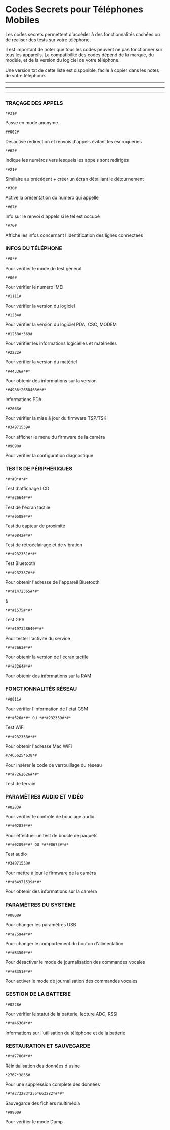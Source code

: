 # Codes Secrets pour Téléphones Mobiles

Les codes secrets permettent d'accéder à des fonctionnalités cachées ou de réaliser des tests sur votre téléphone.

Il est important de noter que tous les codes peuvent ne pas fonctionner sur tous les appareils. La compatibilité des codes dépend de la marque, du modèle, et de la version du logiciel de votre téléphone.

Une version txt de cette liste est disponible, facile à copier dans les notes de votre téléphone.

---
---
---
### TRAÇAGE DES APPELS

```
*#31#
```
Passe en mode anonyme

```
##002#
```
Désactive redirection et renvois d'appels évitant les escroqueries

```
*#62#
```
Indique les numéros vers lesquels les appels sont redirigés

```
*#21#
```
Similaire au précédent + créer un écran détaillant le détournement

```
*#30#
```
Active la présentation du numéro qui appelle

```
*#67#
```
Info sur le renvoi d'appels si le tel est occupé

```
*#76#
```
Affiche les infos concernant l'identification des lignes connectées

### INFOS DU TÉLÉPHONE

```
*#0*#
```
Pour vérifier le mode de test général

```
*#06#
```
Pour vérifier le numéro IMEI

```
*#1111#
```
Pour vérifier la version du logiciel

```
*#1234#
```
Pour vérifier la version du logiciel PDA, CSC, MODEM

```
*#12580*369#
```
Pour vérifier les informations logicielles et matérielles

```
*#2222#
```
Pour vérifier la version du matériel

```
*#44336#*#*
```
Pour obtenir des informations sur la version

```
*#4986*2650468#*#*
```
Informations PDA

```
*#2663#
```
Pour vérifier la mise à jour du firmware TSP/TSK

```
*#34971539#
```
Pour afficher le menu du firmware de la caméra

```
*#9090#
```
Pour vérifier la configuration diagnostique

### TESTS DE PÉRIPHÉRIQUES

```
*#*#0*#*#*
```
Test d'affichage LCD

```
*#*#2664#*#*
```
Test de l'écran tactile

```
*#*#0588#*#*
```
Test du capteur de proximité

```
*#*#0842#*#*
```
Test de rétroéclairage et de vibration

```
*#*#232331#*#*
```
Test Bluetooth

```
*#*#232337#*#
```
Pour obtenir l'adresse de l'appareil Bluetooth

```
*#*#1472365#*#*
```
& 
```
*#*#1575#*#*
```
Test GPS

```
*#*#197328640#*#*
```
Pour tester l'activité du service

```
*#*#2663#*#*
```
Pour obtenir la version de l'écran tactile

```
*#*#3264#*#*
```
Pour obtenir des informations sur la RAM

### FONCTIONNALITÉS RÉSEAU

```
*#0011#
```
Pour vérifier l'information de l'état GSM

```
*#*#526#*#* OU *#*#232339#*#*
```
Test WiFi

```
*#*#232338#*#*
```
Pour obtenir l'adresse Mac WiFi

```
#7465625*638*#
```
Pour insérer le code de verrouillage du réseau

```
*#*#7262626#*#*
```
Test de terrain

### PARAMÈTRES AUDIO ET VIDÉO

```
*#0283#
```
Pour vérifier le contrôle de bouclage audio

```
*#*#0283#*#*
```
Pour effectuer un test de boucle de paquets

```
*#*#0289#*#* OU *#*#0673#*#*
```
Test audio

```
*#34971539#
```
Pour mettre à jour le firmware de la caméra

```
*#*#34971539#*#*
```
Pour obtenir des informations sur la caméra

### PARAMÈTRES DU SYSTÈME

```
*#0808#
```
Pour changer les paramètres USB

```
*#*#7594#*#*
```
Pour changer le comportement du bouton d'alimentation

```
*#*#8350#*#*
```
Pour désactiver le mode de journalisation des commandes vocales

```
*#*#8351#*#*
```
Pour activer le mode de journalisation des commandes vocales

### GESTION DE LA BATTERIE

```
*#0228#
```
Pour vérifier le statut de la batterie, lecture ADC, RSSI

```
*#*#4636#*#*
```
Informations sur l'utilisation du téléphone et de la batterie

### RESTAURATION ET SAUVEGARDE

```
*#*#7780#*#*
```
Réinitialisation des données d'usine

```
*2767*3855#
```
Pour une suppression complète des données

```
*#*#273283*255*663282*#*#*
```
Sauvegarde des fichiers multimédia

```
*#9900#
```
Pour vérifier le mode Dump